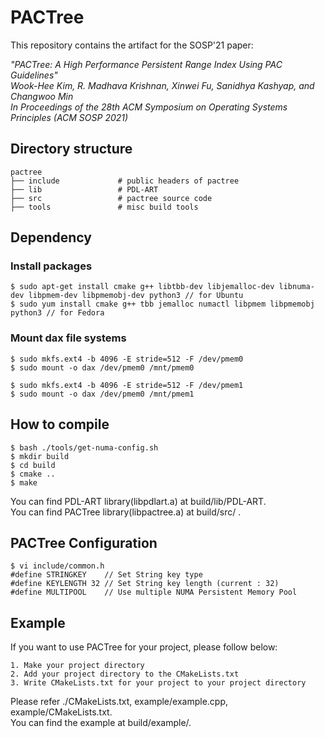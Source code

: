 # PACTree 

This repository contains the artifact for the SOSP'21 paper:

*"PACTree: A High Performance Persistent Range Index Using PAC Guidelines"    
Wook-Hee Kim, R. Madhava Krishnan, Xinwei Fu, Sanidhya Kashyap, and Changwoo Min  
In Proceedings of the 28th ACM Symposium on Operating Systems Principles (ACM SOSP 2021)*


## Directory structure
```{.sh}
pactree
├── include             # public headers of pactree 
├── lib                 # PDL-ART 
├── src                 # pactree source code 
├── tools               # misc build tools
```
## Dependency
### Install packages
```
$ sudo apt-get install cmake g++ libtbb-dev libjemalloc-dev libnuma-dev libpmem-dev libpmemobj-dev python3 // for Ubuntu
$ sudo yum install cmake g++ tbb jemalloc numactl libpmem libpmemobj python3 // for Fedora 
```

### Mount dax file systems
```
$ sudo mkfs.ext4 -b 4096 -E stride=512 -F /dev/pmem0
$ sudo mount -o dax /dev/pmem0 /mnt/pmem0

$ sudo mkfs.ext4 -b 4096 -E stride=512 -F /dev/pmem1
$ sudo mount -o dax /dev/pmem0 /mnt/pmem1
```

## How to compile
```
$ bash ./tools/get-numa-config.sh
$ mkdir build
$ cd build
$ cmake ..
$ make
```
You can find PDL-ART library(libpdlart.a) at build/lib/PDL-ART.  
You can find PACTree library(libpactree.a) at build/src/ . 

## PACTree Configuration 
```
$ vi include/common.h
#define STRINGKEY    // Set String key type
#define KEYLENGTH 32 // Set String key length (current : 32)
#define MULTIPOOL    // Use multiple NUMA Persistent Memory Pool 
```
## Example
If you want to use PACTree for your project, please follow below:
```
1. Make your project directory
2. Add your project directory to the CMakeLists.txt
3. Write CMakeLists.txt for your project to your project directory
```
Please refer ./CMakeLists.txt, example/example.cpp, example/CMakeLists.txt.  
You can find the example at build/example/.  
